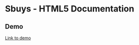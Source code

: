 # Sbuys - HTML5 Documentation

## Demo
[Link to demo](https://glaciuss.github.io/SbuysManual.github.io/)